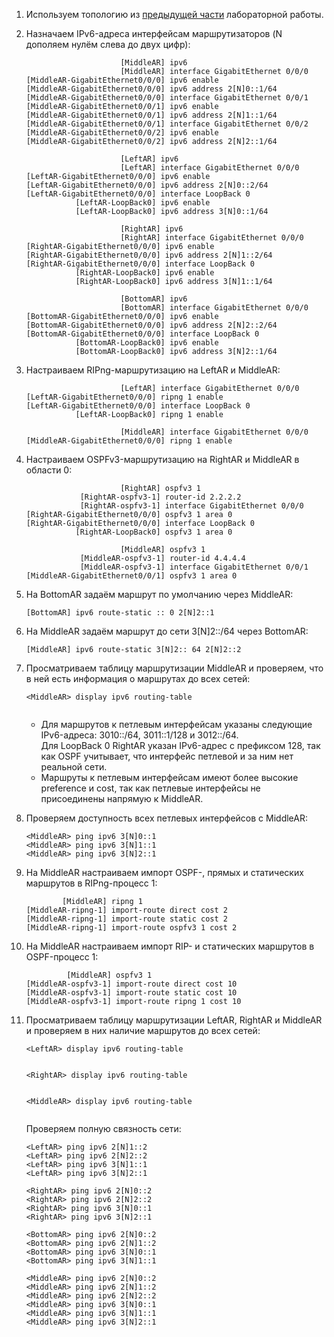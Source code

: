 1. Используем топологию из [предыдущей части](../Lab_08_4/Lab_08_4.md) лабораторной работы.

2. Назначаем IPv6-адреса интерфейсам маршрутизаторов (N дополяем нулём слева до двух цифр):

   ```
                        [MiddleAR] ipv6
                        [MiddleAR] interface GigabitEthernet 0/0/0
   [MiddleAR-GigabitEthernet0/0/0] ipv6 enable
   [MiddleAR-GigabitEthernet0/0/0] ipv6 address 2[N]0::1/64
   [MiddleAR-GigabitEthernet0/0/0] interface GigabitEthernet 0/0/1
   [MiddleAR-GigabitEthernet0/0/1] ipv6 enable
   [MiddleAR-GigabitEthernet0/0/1] ipv6 address 2[N]1::1/64
   [MiddleAR-GigabitEthernet0/0/1] interface GigabitEthernet 0/0/2
   [MiddleAR-GigabitEthernet0/0/2] ipv6 enable
   [MiddleAR-GigabitEthernet0/0/2] ipv6 address 2[N]2::1/64
   ```

   ```
                        [LeftAR] ipv6
                        [LeftAR] interface GigabitEthernet 0/0/0
   [LeftAR-GigabitEthernet0/0/0] ipv6 enable
   [LeftAR-GigabitEthernet0/0/0] ipv6 address 2[N]0::2/64
   [LeftAR-GigabitEthernet0/0/0] interface LoopBack 0
              [LeftAR-LoopBack0] ipv6 enable
              [LeftAR-LoopBack0] ipv6 address 3[N]0::1/64
   ```

   ```
                        [RightAR] ipv6
                        [RightAR] interface GigabitEthernet 0/0/0
   [RightAR-GigabitEthernet0/0/0] ipv6 enable
   [RightAR-GigabitEthernet0/0/0] ipv6 address 2[N]1::2/64
   [RightAR-GigabitEthernet0/0/0] interface LoopBack 0
              [RightAR-LoopBack0] ipv6 enable
              [RightAR-LoopBack0] ipv6 address 3[N]1::1/64
   ```

   ```
                        [BottomAR] ipv6
                        [BottomAR] interface GigabitEthernet 0/0/0
   [BottomAR-GigabitEthernet0/0/0] ipv6 enable
   [BottomAR-GigabitEthernet0/0/0] ipv6 address 2[N]2::2/64
   [BottomAR-GigabitEthernet0/0/0] interface LoopBack 0
              [BottomAR-LoopBack0] ipv6 enable
              [BottomAR-LoopBack0] ipv6 address 3[N]2::1/64
   ```

3. Настраиваем RIPng-маршрутизацию на LeftAR и MiddleAR:

   ```
                        [LeftAR] interface GigabitEthernet 0/0/0
   [LeftAR-GigabitEthernet0/0/0] ripng 1 enable
   [LeftAR-GigabitEthernet0/0/0] interface LoopBack 0
              [LeftAR-LoopBack0] ripng 1 enable
   ```

   ```
                        [MiddleAR] interface GigabitEthernet 0/0/0
   [MiddleAR-GigabitEthernet0/0/0] ripng 1 enable
   ```

4. Настраиваем OSPFv3-маршрутизацию на RightAR и MiddleAR в области 0:

   ```
                        [RightAR] ospfv3 1
               [RightAR-ospfv3-1] router-id 2.2.2.2
               [RightAR-ospfv3-1] interface GigabitEthernet 0/0/0
   [RightAR-GigabitEthernet0/0/0] ospfv3 1 area 0
   [RightAR-GigabitEthernet0/0/0] interface LoopBack 0
              [RightAR-LoopBack0] ospfv3 1 area 0
   ```

   ```
                        [MiddleAR] ospfv3 1
               [MiddleAR-ospfv3-1] router-id 4.4.4.4
               [MiddleAR-ospfv3-1] interface GigabitEthernet 0/0/1
   [MiddleAR-GigabitEthernet0/0/1] ospfv3 1 area 0
   ```

5. На BottomAR задаём маршрут по умолчанию через MiddleAR:

   ```
   [BottomAR] ipv6 route-static :: 0 2[N]2::1
   ```

6. На MiddleAR задаём маршрут до сети 3[N]2::/64 через BottomAR:

   ```
   [MiddleAR] ipv6 route-static 3[N]2:: 64 2[N]2::2
   ```

7. Просматриваем таблицу маршрутизации MiddleAR и проверяем, что в ней есть информация о маршрутах до всех сетей:

   ```
   <MiddleAR> display ipv6 routing-table
                
   ```

   - Для маршрутов к петлевым интерфейсам указаны следующие IPv6-адреса: 3010::/64, 3011::1/128 и 3012::/64.  
     Для LoopBack 0 RightAR указан IPv6-адрес с префиксом 128, так как OSPF учитывает, что интерфейс петлевой и за ним нет реальной сети.
   - Маршруты к петлевым интерфейсам имеют более высокие preference и cost, так как петлевые интерфейсы не присоединены напрямую к MiddleAR.

8. Проверяем доступность всех петлевых интерфейсов с MiddleAR:

   ```
   <MiddleAR> ping ipv6 3[N]0::1
   <MiddleAR> ping ipv6 3[N]1::1
   <MiddleAR> ping ipv6 3[N]2::1
   ```

9. На MiddleAR настраиваем импорт OSPF-, прямых и статических маршрутов в RIPng-процесс 1:

   ```
           [MiddleAR] ripng 1
   [MiddleAR-ripng-1] import-route direct cost 2
   [MiddleAR-ripng-1] import-route static cost 2
   [MiddleAR-ripng-1] import-route ospfv3 1 cost 2
   ```

10. На MiddleAR настраиваем импорт RIP- и статических маршрутов в OSPF-процесс 1:

    ```
             [MiddleAR] ospfv3 1
    [MiddleAR-ospfv3-1] import-route direct cost 10
    [MiddleAR-ospfv3-1] import-route static cost 10
    [MiddleAR-ospfv3-1] import-route ripng 1 cost 10
    ```

11. Просматриваем таблицу маршрутизации LeftAR, RightAR и MiddleAR и проверяем в них наличие маршрутов до всех сетей:

    ```
    <LeftAR> display ipv6 routing-table
               
    ```

    ```
    <RightAR> display ipv6 routing-table
                
    ```

    ```
    <MiddleAR> display ipv6 routing-table
                 
    ```

    Проверяем полную связность сети:

    ```
    <LeftAR> ping ipv6 2[N]1::2
    <LeftAR> ping ipv6 2[N]2::2
    <LeftAR> ping ipv6 3[N]1::1
    <LeftAR> ping ipv6 3[N]2::1
    ```

    ```
    <RightAR> ping ipv6 2[N]0::2
    <RightAR> ping ipv6 2[N]2::2
    <RightAR> ping ipv6 3[N]0::1
    <RightAR> ping ipv6 3[N]2::1
    ```

    ```
    <BottomAR> ping ipv6 2[N]0::2
    <BottomAR> ping ipv6 2[N]1::2
    <BottomAR> ping ipv6 3[N]0::1
    <BottomAR> ping ipv6 3[N]1::1
    ```

    ```
    <MiddleAR> ping ipv6 2[N]0::2
    <MiddleAR> ping ipv6 2[N]1::2
    <MiddleAR> ping ipv6 2[N]2::2
    <MiddleAR> ping ipv6 3[N]0::1
    <MiddleAR> ping ipv6 3[N]1::1
    <MiddleAR> ping ipv6 3[N]2::1
    ```
